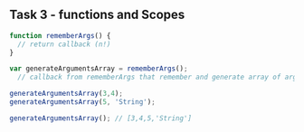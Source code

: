 ## Task 3 - functions and Scopes

```javascript
function rememberArgs() {
  // return callback (n!)
}
```
```javascript
var generateArgumentsArray = rememberArgs();
  // callback from rememberArgs that remember and generate array of args
```

```javascript
generateArgumentsArray(3,4);
generateArgumentsArray(5, 'String');

generateArgumentsArray(); // [3,4,5,'String']
```